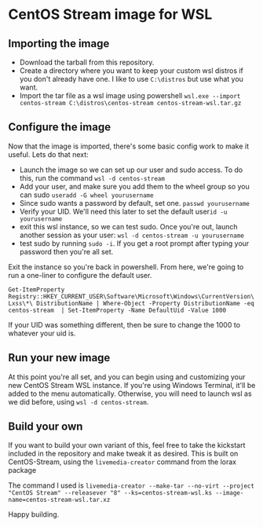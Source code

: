 # CentOS Stream image for WSL

## Importing the image

* Download the tarball from this repository.
* Create a directory where you want to keep your custom wsl distros if you don't already have one. I like to use ```C:\distros``` but use what you want.
* Import the tar file as a wsl image using powershell ```wsl.exe --import centos-stream C:\distros\centos-stream centos-stream-wsl.tar.gz```

## Configure the image

Now that the image is imported, there's some basic config work to make it useful. Lets do that next:

* Launch the image so we can set up our user and sudo access. To do this, run the command ```wsl -d centos-stream```
* Add your user, and make sure you add them to the wheel group so you can sudo ```useradd -G wheel yourusername```
* Since sudo wants a password by default, set one. ```passwd yourusername```
* Verify your UID. We'll need this later to set the default user```id -u yourusername```
* exit this wsl instance, so we can test sudo. Once you're out, launch another session as your user: ```wsl -d centos-stream -u yourusername```
* test sudo by running ```sudo -i```. If you get a root prompt after typing your password then you're all set.

Exit the instance so you're back in powershell. From here, we're going to run a one-liner to configure the default user.

 ```Get-ItemProperty Registry::HKEY_CURRENT_USER\Software\Microsoft\Windows\CurrentVersion\Lxss\*\ DistributionName | Where-Object -Property DistributionName -eq centos-stream  | Set-ItemProperty -Name DefaultUid -Value 1000```

 If your UID was something different, then be sure to change the 1000 to whatever your uid is.

## Run your new image

At this point you're all set, and you can begin using and customizing your new CentOS Stream WSL instance. If you're using Windows Terminal, it'll be added to the menu automatically. Otherwise, you will need to launch wsl as we did before, using ```wsl -d centos-stream```.

## Build your own

If you want to build your own variant of this, feel free to take the kickstart included in the repository and make tweak it as desired. This is built on CentOS-Stream, using the ```livemedia-creator``` command from the lorax package

The command I used is ```livemedia-creator --make-tar --no-virt --project "CentOS Stream" --releasever "8" --ks=centos-stream-wsl.ks --image-name=centos-stream-wsl.tar.xz```

Happy building.
